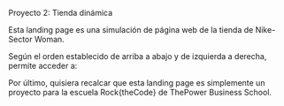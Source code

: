 Proyecto 2: Tienda dinámica

Esta landing page es una simulación de página web de la tienda de Nike- Sector Woman.

Según el orden establecido de arriba a abajo y de izquierda a derecha, permite acceder a:

Por último, quisiera recalcar que esta landing page es simplemente un proyecto para la escuela Rock{theCode} de ThePower Business School.
